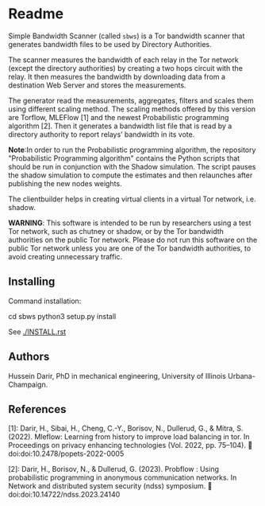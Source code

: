 Readme
======

Simple Bandwidth Scanner (called `sbws`) is a Tor bandwidth scanner that
generates bandwidth files to be used by Directory Authorities.

The scanner measures the bandwidth of each relay in the Tor network
(except the directory authorities) by creating a two hops circuit
with the relay. It then measures the bandwidth by downloading data
from a destination Web Server and stores the measurements.

The generator read the measurements, aggregates, filters and
scales them using different scaling method. The scaling methods offered by this version are Torflow,
MLEFlow [1] and the newest Probabilistic programming algorithm [2].
Then it generates a bandwidth list file that is read
by a directory authority to report relays’ bandwidth in its vote.

**Note**:In order to run the Probabilistic programming algorithm, the repository "Probabilistic Programming algorithm" contains the Python scripts that should be run in conjunction with the Shadow simulation. The script pauses the shadow simulation to compute the estimates and then relaunches after publishing the new nodes weights.

The clientbuilder helps in creating virtual clients in a virtual Tor network, i.e. shadow.

**WARNING**: This software is intended to be run by researchers using a test
Tor network, such as chutney or shadow, or by the Tor bandwidth authorities
on the public Tor network.
Please do not run this software on the public Tor network unless you are one
of the Tor bandwidth authorities, to avoid creating unnecessary traffic.


Installing
------------

Command installation:

cd sbws
python3 setup.py install

See [./INSTALL.rst](INSTALL.rst)

## Authors

Hussein Darir,
PhD in mechanical engineering,
University of Illinois Urbana-Champaign.

## References

[1]: Darir, H., Sibai, H., Cheng, C.-Y., Borisov, N., Dullerud, G., & Mitra, S. (2022). Mleflow: Learning from history to improve load
balancing in tor. In Proceedings on privacy enhancing technologies (Vol. 2022, pp. 75–104). 􀃮 doi:doi:10.2478/popets-2022-0005

[2]: Darir, H., Borisov, N., & Dullerud, G. (2023). Probflow : Using probabilistic programming in anonymous communication networks.
In Network and distributed system security (ndss) symposium. 􀃮 doi:doi:10.14722/ndss.2023.24140
